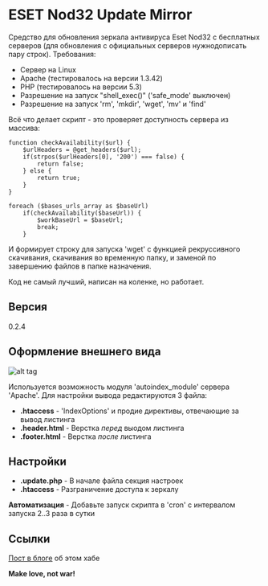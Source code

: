 ESET Nod32 Update Mirror
=========

Средство для обновления зеркала антивируса Eset Nod32 с бесплатных серверов (для обновления с официальных серверов нужнодописать пару строк). Требования:

  - Сервер на Linux
  - Apache (тестировалось на версии 1.3.42)
  - PHP (тестировалось на версии 5.3)
  - Разрешение на запуск "shell_exec()" ('safe_mode' выключен)
  - Разрешение на запуск 'rm', 'mkdir', 'wget', 'mv' и 'find'

Всё что делает скрипт - это проверяет доступность сервера из массива:
```
function checkAvailability($url) {
    $urlHeaders = @get_headers($url);
    if(strpos($urlHeaders[0], '200') === false) {
        return false;
    } else {
        return true;
    }
}

foreach ($bases_urls_array as $baseUrl)
    if(checkAvailability($baseUrl)) {
        $workBaseUrl = $baseUrl;
        break;
    }
```

И формирует строку для запуска 'wget' с функцией рекруссивного скачивания, скачивания во временную папку, и заменой по завершению файлов в папке назначения.

Код не самый лучший, написан на коленке, но работает.

Версия
----

0.2.4

Оформление внешнего вида
-----------

![alt tag](http://oi60.tinypic.com/14o87lc.jpg)

Используется возможность модуля 'autoindex_module' сервера 'Apache'. Для настройки вывода редактируются 3 файла:

* **.htaccess** - 'IndexOptions' и продие директивы, отвечающие за вывод листинга
* **.header.html** - Верстка _перед_ выодом листинга
* **.footer.html** - Верстка _после_ листинга


Настройки
--------------
* **.update.php** - В начале файла секция настроек
* **.htaccess** - Разграничение доступа к зеркалу


**Автоматизация** - Добавьте запуск скрипта в 'cron' с интервалом запуска 2..3 раза в сутки

Ссылки
-----------
[Пост в блоге] об этом хабе

**Make love, not war!**

[Пост в блоге]:http://blog.kplus.pro/post/82498184336/make-nod32-mirror-by-php
